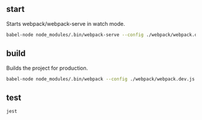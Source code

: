 ## start

Starts webpack/webpack-serve in watch mode.

```bash
babel-node node_modules/.bin/webpack-serve --config ./webpack/webpack.dev.js
```

## build

Builds the project for production.

```bash
babel-node node_modules/.bin/webpack --config ./webpack/webpack.dev.js
```

## test

```bash
jest
```
